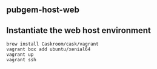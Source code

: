 ## pubgem-host-web

## Instantiate the web host environment

    brew install Caskroom/cask/vagrant
    vagrant box add ubuntu/xenial64
    vagrant up
    vagrant ssh
